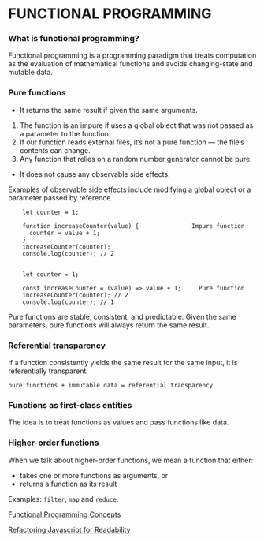 # FUNCTIONAL PROGRAMMING

### What is functional programming?

Functional programming is a programming paradigm that treats computation as the evaluation of mathematical functions and avoids changing-state and mutable data.

### Pure functions

- It returns the same result if given the same arguments.

1. The function is an impure if uses a global object that was not passed as a parameter to the function.
2. If our function reads external files, it’s not a pure function — the file’s contents can change.
3. Any function that relies on a random number generator cannot be pure.

- It does not cause any observable side effects.

Examples of observable side effects include modifying a global object or a parameter passed by reference.
```
    let counter = 1;

    function increaseCounter(value) {               Impure function
      counter = value + 1;
    }                                          
    increaseCounter(counter);
    console.log(counter); // 2


    let counter = 1;

    const increaseCounter = (value) => value + 1;     Pure function
    increaseCounter(counter); // 2
    console.log(counter); // 1
```
Pure functions are stable, consistent, and predictable. Given the same parameters, pure functions will always return the same result.

### Referential transparency

If a function consistently yields the same result for the same input, it is referentially transparent.

```pure functions + immutable data = referential transparency```

### Functions as first-class entities

The idea is to treat functions as values and pass functions like data.

### Higher-order functions

When we talk about higher-order functions, we mean a function that either:

- takes one or more functions as arguments, or
- returns a function as its result

Examples: ```filter```, ```map``` and  ```reduce```.

[Functional Programming Concepts](https://medium.com/the-renaissance-developer/concepts-of-functional-programming-in-javascript-6bc84220d2aa)

[Refactoring Javascript for Readability](https://dev.to/healeycodes/refactoring-javascript-for-performance-and-readability-with-examples-1hec)


